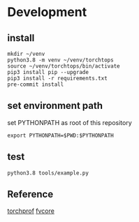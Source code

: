 # Development

## install
```
mkdir ~/venv
python3.8 -m venv ~/venv/torchtops
source ~/venv/torchtops/bin/activate
pip3 install pip --upgrade
pip3 install -r requirements.txt
pre-commit install
```

## set environment path
set PYTHONPATH as root of this repository
```
export PYTHONPATH=$PWD:$PYTHONPATH
```

## test
```
python3.8 tools/example.py
```

## Reference
[torchprof](https://github.com/awwong1/torchprof)
[fvcore](https://github.com/facebookresearch/fvcore)
